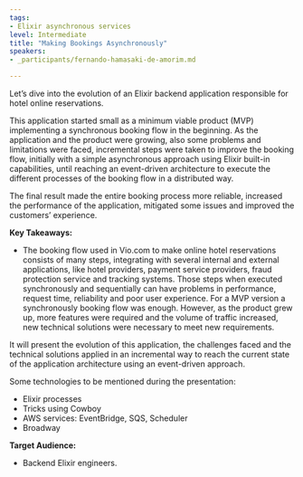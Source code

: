 ```yaml
---
tags:
- Elixir asynchronous services
level: Intermediate
title: "Making Bookings Asynchronously"
speakers:
- _participants/fernando-hamasaki-de-amorim.md

---
```

Let’s dive into the evolution of an Elixir backend application responsible for hotel online reservations.

This application started small as a minimum viable product (MVP) implementing a synchronous booking flow in the beginning. As the application and the product were growing, also some problems and limitations were faced, incremental steps were taken to improve the booking flow, initially with a simple asynchronous approach using Elixir built-in capabilities, until reaching an event-driven architecture to execute the different processes of the booking flow in a distributed way.

The final result made the entire booking process more reliable, increased the performance of the application, mitigated some issues and improved the customers’ experience.

**Key Takeaways:**
- The booking flow used in Vio.com to make online hotel reservations consists of many steps, integrating with several internal and external applications, like hotel providers, payment service providers, fraud protection service and tracking systems. Those steps when executed synchronously and sequentially can have problems in performance, request time, reliability and poor user experience.
For a MVP version a synchronously booking flow was enough. However, as the product grew up, more features were required and the volume of traffic increased, new technical solutions were necessary to meet new requirements.

It will present the evolution of this application, the challenges faced and the technical solutions applied in an incremental way to reach the current state of the application architecture using an event-driven approach.

Some technologies to be mentioned during the presentation:
- Elixir processes
- Tricks using Cowboy
- AWS services: EventBridge, SQS, Scheduler
- Broadway


**Target Audience:**
- Backend Elixir engineers.

